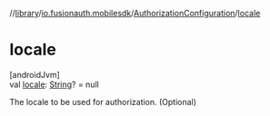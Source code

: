 //[library](../../../index.md)/[io.fusionauth.mobilesdk](../index.md)/[AuthorizationConfiguration](index.md)/[locale](locale.md)

# locale

[androidJvm]\
val [locale](locale.md): [String](https://kotlinlang.org/api/core/kotlin-stdlib/kotlin/-string/index.html)? = null

The locale to be used for authorization. (Optional)